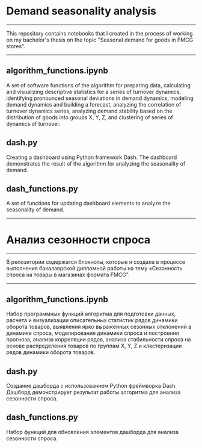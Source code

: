 # Demand seasonality analysis
---
This repository contains notebooks that I created in the process of working on my bachelor's thesis on the topic "Seasonal demand for goods in FMCG stores".

---
## algorithm_functions.ipynb 

A set of software functions of the algorithm for preparing data, calculating and visualizing descriptive statistics for a series of turnover dynamics, identifying pronounced seasonal deviations in demand dynamics, modeling demand dynamics and building a forecast, analyzing the correlation of turnover dynamics series, analyzing demand stability based on the distribution of goods into groups X, Y, Z, and clustering of series of dynamics of turnover.

## dash.py

Creating a dashboard using Python framework Dash. The dashboard demonstrates the result of the algorithm for analyzing the seasonality of demand.

## dash_functions.py

A set of functions for updating dashboard elements to analyze the seasonality of demand.

---

# Анализ сезонности спроса
---
В репозитории содержатся блокноты, которые я создала в процессе выполнения бакалаврской дипломной работы на тему «Сезонность спроса на товары в магазинах формата FMCG".

---
## algorithm_functions.ipynb 

Набор программных функций алгоритма для подготовки данных, расчета и визуализации описательных статистик рядов динамики оборота товаров, выявления ярко выраженных сезонных отклонений в динамике спроса, моделирования динамики спроса и построения прогноза, анализа корреляции рядов, анализа стабильности спроса на основе распределения товаров по группам X, Y, Z и кластеризации рядов динамики оборота товаров.

## dash.py

Создание дашборда с использованием Python фреймворка Dash. Дашборд демонстрирует результат работы алгоритма для анализа сезонности спроса.

## dash_functions.py

Набор функций для обновления элементов дашборда для анализа сезонности спроса.
